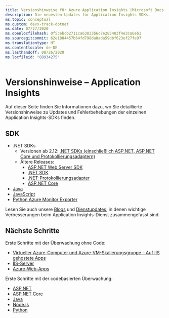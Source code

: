 ```yaml
---
title: Versionshinweise für Azure Application Insights |Microsoft Docs
description: Die neuesten Updates für Application Insights-SDKs.
ms.topic: conceptual
ms.custom: devx-track-dotnet
ms.date: 07/27/2020
ms.openlocfilehash: 0f5cebcb2711ca63833b6c7e285483f4e3ca6eb1
ms.sourcegitcommit: 62e1884457b64fd798da8ada59dbf623ef27fe97
ms.translationtype: HT
ms.contentlocale: de-DE
ms.lasthandoff: 08/26/2020
ms.locfileid: "88934275"
---
```

# <a name="release-notes---application-insights"></a>Versionshinweise – Application Insights

Auf dieser Seite finden Sie Informationen dazu, wo Sie detaillierte Versionshinweise zu Updates und Fehlerbehebungen der einzelnen Application Insights-SDKs finden.

## <a name="sdk"></a>SDK 

* .NET SDKs
    - Versionen ab 2.12: [.NET SDKs (einschließlich ASP.NET, ASP.NET Core und Protokollierungsadaptern)](https://github.com/Microsoft/ApplicationInsights-dotnet/releases) 
    - Ältere Releases:
      - [ASP.NET Web Server SDK](https://github.com/Microsoft/ApplicationInsights-server-dotnet/releases)
      - [.NET SDK](https://github.com/Microsoft/ApplicationInsights-dotnet/releases) 
      - [.NET-Protokollierungsadapter](https://github.com/Microsoft/ApplicationInsights-dotnet-logging/releases)
      - [ASP.NET Core](https://github.com/Microsoft/ApplicationInsights-aspnet5/releases)
* [Java](https://github.com/Microsoft/ApplicationInsights-Java/releases)
* [JavaScript](https://github.com/microsoft/ApplicationInsights-JS/releases)
* [Python Azure Monitor Exporter](https://github.com/census-instrumentation/opencensus-python/blob/master/contrib/opencensus-ext-azure/CHANGELOG.md)

Lesen Sie auch unsere [Blogs](https://azure.microsoft.com/blog/tag/application-insights/) und [Dienstupdates](https://azure.microsoft.com/updates/?service=application-insights), in denen wichtige Verbesserungen beim Application Insights-Dienst zusammengefasst sind.

## <a name="next-steps"></a>Nächste Schritte

Erste Schritte mit der Überwachung ohne Code:

* [Virtueller Azure-Computer und Azure-VM-Skalierungsgruppe – Auf IIS gehostete Apps](./azure-vm-vmss-apps.md)
* [IIS-Server](./monitor-performance-live-website-now.md)
* [Azure-Web-Apps](./azure-web-apps.md)

Erste Schritte mit der codebasierten Überwachung:

* [ASP.NET](./asp-net.md)
* [ASP.NET Core](./asp-net-core.md)
* [Java](./java-get-started.md)
* [Node.js](./nodejs.md)
* [Python](./opencensus-python.md)

